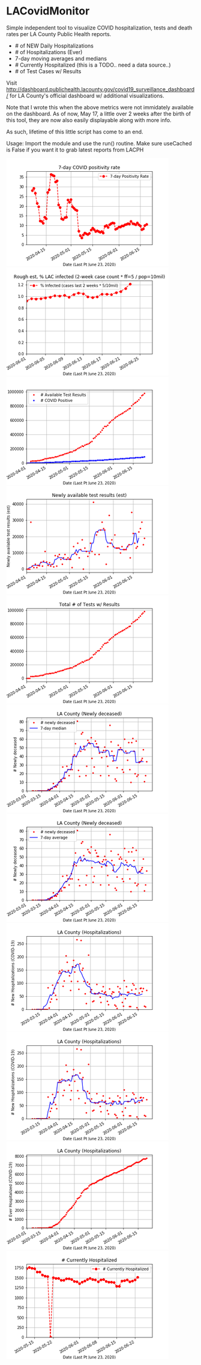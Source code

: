 # LACovidMonitor

Simple independent tool to visualize COVID hospitalization, tests and death rates per
LA County Public Health reports.

  - \# of NEW Daily Hospitalizations
  - \# of Hospitalizations (Ever) 
  - 7-day moving averages and medians
  - \# Currently Hospitalized   (this is a TODO.. need a data source..)
  - \# of Test Cases w/ Results

Visit http://dashboard.publichealth.lacounty.gov/covid19_surveillance_dashboard/
for LA County's official dashboard w/ additional visualizations.

Note that I wrote this when the above metrics were not immidately available on 
the dashboard.  As of now, May 17, a little over 2 weeks after the birth of 
this tool, they are now also easily displayable along with more info.

As such, lifetime of this little script has come to an end.

Usage: 
    Import the module and use the run() routine.  Make sure useCached is False
    if you want it to grab latest reports from LACPH

![](https://github.com/rafyzzle/LACovidMonitor/blob/master/plots/June_23_2020/f9.png)
![](https://github.com/rafyzzle/LACovidMonitor/blob/master/plots/June_23_2020/f10.png)
![](https://github.com/rafyzzle/LACovidMonitor/blob/master/plots/June_23_2020/f7.png)
![](https://github.com/rafyzzle/LACovidMonitor/blob/master/plots/June_23_2020/f6.png)
![](https://github.com/rafyzzle/LACovidMonitor/blob/master/plots/June_23_2020/f5.png)
![](https://github.com/rafyzzle/LACovidMonitor/blob/master/plots/June_23_2020/f4.png)
![](https://github.com/rafyzzle/LACovidMonitor/blob/master/plots/June_23_2020/f3.png)
![](https://github.com/rafyzzle/LACovidMonitor/blob/master/plots/June_23_2020/f2.png)
![](https://github.com/rafyzzle/LACovidMonitor/blob/master/plots/June_23_2020/f1.png)
![](https://github.com/rafyzzle/LACovidMonitor/blob/master/plots/June_23_2020/f0.png)
![](https://github.com/rafyzzle/LACovidMonitor/blob/master/plots/June_23_2020/f8.png)
